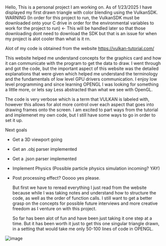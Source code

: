 Hello, This is a personal project I am working on. As of 1/23/2025 I have displayed my first drawn triangle with color blending using the VulkanSDK. WARNING (In order for this project to run, the VulkanSDK must be downloaded onto your C drive in order for the environmental variables to work for the project to run) <- This will be handled later so that those downloading dont need to download the SDK but that is an issue for when my project is alot cooler than what is it rn.

Alot of my code is obtained from the website https://vulkan-tutorial.com/

This website helped me understand concepts for the graphics card and how it can communicate with the program to get the data to draw. I went through and got the code, but the important aspect of this website was the detailed explanations that were given which helped me understand the terminology and the fundamentals of low level GPU drivers communication. I enjoy low level programming and since learning OPENGL I was looking for something a little more, or lets say Less abstracted than what we see with OpenGL. 

The code is very verbose which is a term that VULKAN is labeled with, however this allows for alot more control over each aspect that goes into drawing frames onto the screen. I am excited to part ways from the tutorial and implemenet my own code, but I still have some ways to go in order to set it up.

Next goals
- Get a 3D viewport going
- Get an .obj parser implemented
- Get a .json parser implemented
- Implement Physics (Possible particle physics simulation incoming? YAY)
- Post processing effect? Ooooo yes please.

  But first we have to reread everything I just read from the website because while I was taking notes and understand how to structure the code, as well as the order of function calls. I still want to get a better grasp on the concepts for possible future interviews and more creative freedom as I venture on with this project.

  So far has been alot of fun and have been just taking it one step at a time. But it has been worth it just to get this one singular triangle drawn, in a setting that would take me only  50-100 lines of code in OPENGL. 

![image](https://github.com/user-attachments/assets/5c668365-852b-474e-a494-22cc1de99424)

